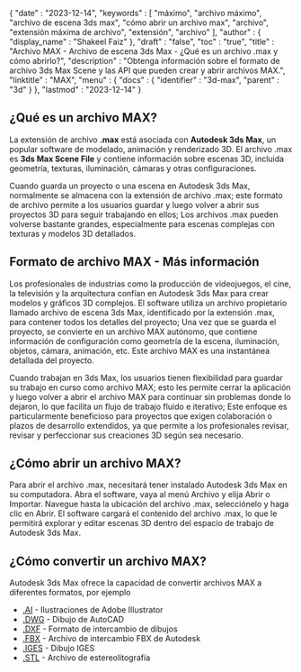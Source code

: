 {
   "date" : "2023-12-14",
   "keywords" : [
"máximo",
"archivo máximo",
"archivo de escena 3ds max",
"cómo abrir un archivo max",
"archivo",
"extensión máxima de archivo",
"extensión",
"archivo"
],
   "author" : {
      "display_name" : "Shakeel Faiz"
},
   "draft" : "false",
   "toc" : "true",
   "title" : "Archivo MAX - Archivo de escena 3ds Max - ¿Qué es un archivo .max y cómo abrirlo?",
   "description" : "Obtenga información sobre el formato de archivo 3ds Max Scene y las API que pueden crear y abrir archivos MAX.",
   "linktitle" : "MAX",
   "menu" : {
      "docs" : {
         "identifier" : "3d-max",
         "parent" : "3d"
}
},
   "lastmod" : "2023-12-14"
}

## ¿Qué es un archivo MAX?

La extensión de archivo **.max** está asociada con **Autodesk 3ds Max**, un popular software de modelado, animación y renderizado 3D. El archivo .max es **3ds Max Scene File** y contiene información sobre escenas 3D, incluida geometría, texturas, iluminación, cámaras y otras configuraciones.

Cuando guarda un proyecto o una escena en Autodesk 3ds Max, normalmente se almacena con la extensión de archivo .max; este formato de archivo permite a los usuarios guardar y luego volver a abrir sus proyectos 3D para seguir trabajando en ellos; Los archivos .max pueden volverse bastante grandes, especialmente para escenas complejas con texturas y modelos 3D detallados.

## Formato de archivo MAX - Más información

Los profesionales de industrias como la producción de videojuegos, el cine, la televisión y la arquitectura confían en Autodesk 3ds Max para crear modelos y gráficos 3D complejos. El software utiliza un archivo propietario llamado archivo de escena 3ds Max, identificado por la extensión .max, para contener todos los detalles del proyecto; Una vez que se guarda el proyecto, se convierte en un archivo MAX autónomo, que contiene información de configuración como geometría de la escena, iluminación, objetos, cámara, animación, etc. Este archivo MAX es una instantánea detallada del proyecto.

Cuando trabajan en 3ds Max, los usuarios tienen flexibilidad para guardar su trabajo en curso como archivo MAX; esto les permite cerrar la aplicación y luego volver a abrir el archivo MAX para continuar sin problemas donde lo dejaron, lo que facilita un flujo de trabajo fluido e iterativo; Este enfoque es particularmente beneficioso para proyectos que exigen colaboración o plazos de desarrollo extendidos, ya que permite a los profesionales revisar, revisar y perfeccionar sus creaciones 3D según sea necesario.

## ¿Cómo abrir un archivo MAX?

Para abrir el archivo .max, necesitará tener instalado Autodesk 3ds Max en su computadora. Abra el software, vaya al menú Archivo y elija Abrir o Importar. Navegue hasta la ubicación del archivo .max, selecciónelo y haga clic en Abrir. El software cargará el contenido del archivo .max, lo que le permitirá explorar y editar escenas 3D dentro del espacio de trabajo de Autodesk 3ds Max.

## ¿Cómo convertir un archivo MAX?

Autodesk 3ds Max ofrece la capacidad de convertir archivos MAX a diferentes formatos, por ejemplo

- [.AI](/image/ai/) - Ilustraciones de Adobe Illustrator
- [.DWG](/cad/dwg/) - Dibujo de AutoCAD
- [.DXF](/cad/dxf/) - Formato de intercambio de dibujos
- [.FBX](/3d/fbx/) - Archivo de intercambio FBX de Autodesk
- [.IGES](/cad/iges/) - Dibujo IGES
- [.STL](/cad/stl/) - Archivo de estereolitografía

